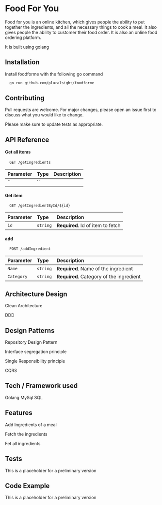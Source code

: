
# Food For You
Food for you is an online kitchen, which gives people the ability 
to put together the ingredients, and all the necessary things to 
cook a meal. It also gives people the ability to customer their 
food order. It is also an online food ordering platform.

It is built using golang



## Installation

Install foodforme with the following go command

```bash
  go run github.com/pluralsight/foodforme
```
    
## Contributing

Pull requests are welcome. For major changes, please open an 
issue first to discuss what you would like to change.

Please make sure to update tests as appropriate.

  
## API Reference

#### Get all items

```http
  GET /getIngredients
```

| Parameter | Type     | Description                |
| :-------- | :------- | :------------------------- |
| `` | `` | |

#### Get item

```http
  GET /getIngredientById/${id}
```

| Parameter | Type     | Description                       |
| :-------- | :------- | :-------------------------------- |
| `id`      | `string` | **Required**. Id of item to fetch |

#### add

```http
  POST /addIngredient
```

| Parameter | Type     | Description                       |
| :-------- | :------- | :-------------------------------- |
| `Name`      | `string` | **Required**. Name of the ingredient |
| `Category`      | `string` | **Required**. Category of the ingredient |

  
## Architecture Design

Clean Architecture

DDD

## Design Patterns

Repository Design Pattern

Interface segregation principle

Single Responsibility principle

CQRS

## Tech / Framework used

Golang
MySql
SQL

## Features

Add Ingredients of a meal

Fetch the ingredients

Fet all ingredients

## Tests

This is a placeholder for a preliminary version

## Code Example

This is a placeholder for a preliminary version




  
